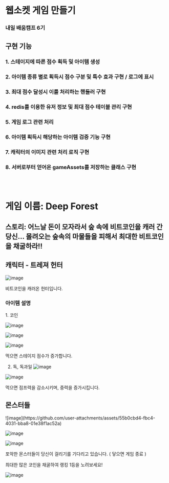 # 웹소켓 게임 만들기

### 내일 배움캠프 6기

## 구현 기능

### 1. 스테이지에 따른 점수 획득 및 아이템 생성

### 2. 아이템 종류 별로 획득시 점수 구분 및 특수 효과 구현 / 로그에 표시

### 3. 최대 점수 달성시 이를 처리하는 핸들러 구현

### 4. redis를 이용한 유저 정보 및 최대 점수 테이블 관리 구현

### 5. 게임 로그 관련 처리

### 6. 아이템 획득시 해당하는 아이템 검증 기능 구현

### 7. 캐릭터의 이미지 관련 처리 로직 구현

### 8. 서버로부터 얻어온 gameAssets를 저장하는 클래스 구현

</br>
</br>

<H1>게임 이름: Deep Forest</H1>
<H2>스토리: 어느날 돈이 모자라서 숲 속에 비트코인을 캐러 간 당신... 몰려오는 숲속의 마물들을 피해서 최대한 비트코인을 채굴하라!! </H2>

<H2>캐릭터 - 트레져 헌터</H2>

![image](https://github.com/user-attachments/assets/e667e6ad-4b7f-497e-ba7e-0b812e5efba3)

비트코인을 캐러온 헌터입니다.

<H3>아이템 설명</H3>
1. 코인

![image](https://github.com/user-attachments/assets/0446c89a-45db-41bb-aec1-c9a83b1596d1)

![image](https://github.com/user-attachments/assets/7a7800d3-6167-4665-93a8-55acaa6c0f1a)

![image](https://github.com/user-attachments/assets/f0753645-071a-4aa9-8db3-5d4fa22ebee3)

먹으면 스테이지 점수가 증가합니다.

2. 독, 독과일
   ![image](https://github.com/user-attachments/assets/6793e784-56ae-47bf-8451-7f4152d41978)

![image](https://github.com/user-attachments/assets/81d176ef-efbb-49c4-98fd-53c2f888cceb)

먹으면 점프력을 감소시키며, 중력을 증가시킵니다.

<H2>몬스터들</H2>
![image](https://github.com/user-attachments/assets/55b0cbd4-fbc4-4031-bba8-01e38f1ac52a)

![image](https://github.com/user-attachments/assets/b79ad5b2-a96e-4d73-ae77-df5901a15533)

![image](https://github.com/user-attachments/assets/f7e91cf0-f303-40e6-836a-2699be39147c)

포악한 몬스터들이 당신이 걸리기를 기다리고 있습니다. ( 닿으면 게임 종료 )

최대한 많은 코인을 채굴하여 랭킹 1등을 노려보세요!

![image](https://github.com/user-attachments/assets/70739dcf-e36a-4820-81e8-0bc7a326d660)
